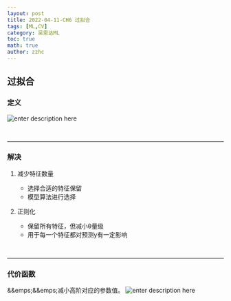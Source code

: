 ```yaml
---
layout: post
title: 2022-04-11-CH6 过拟合 
tags: [ML,CV]
category: 吴恩达ML
toc: true
math: true
author: zzhc
---
```


## 过拟合

### 定义

![enter description here](http://img.zzhc321.xyz/blog/1649680231397.png)

<br>

***

### 解决

1. 减少特征数量
    - 选择合适的特征保留
    - 模型算法进行选择

2. 正则化
   - 保留所有特征，但减小θ量级
   - 用于每一个特征都对预测y有一定影响


<br>

***

### 代价函数

&&emps;&&emps;减小高阶对应的参数值。
![enter description here](http://img.zzhc321.xyz/blog/1649683753808.png)